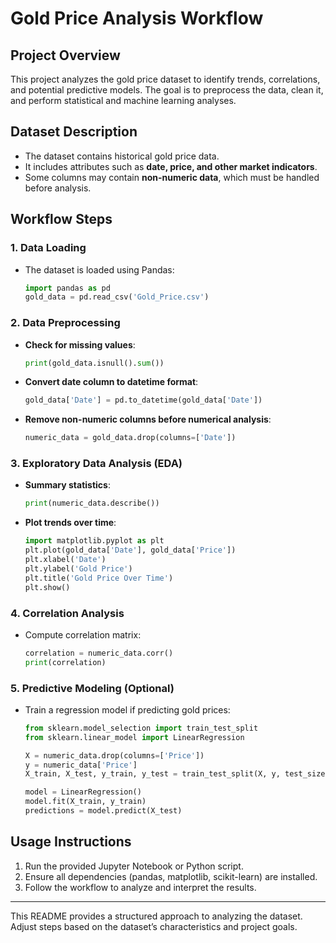 # Gold Price Analysis Workflow

## Project Overview
This project analyzes the gold price dataset to identify trends, correlations, and potential predictive models. The goal is to preprocess the data, clean it, and perform statistical and machine learning analyses.

## Dataset Description
- The dataset contains historical gold price data.
- It includes attributes such as **date, price, and other market indicators**.
- Some columns may contain **non-numeric data**, which must be handled before analysis.

## Workflow Steps

### 1. Data Loading
- The dataset is loaded using Pandas:
  ```python
  import pandas as pd
  gold_data = pd.read_csv('Gold_Price.csv')
  ```

### 2. Data Preprocessing
- **Check for missing values**:
  ```python
  print(gold_data.isnull().sum())
  ```
- **Convert date column to datetime format**:
  ```python
  gold_data['Date'] = pd.to_datetime(gold_data['Date'])
  ```
- **Remove non-numeric columns before numerical analysis**:
  ```python
  numeric_data = gold_data.drop(columns=['Date'])
  ```

### 3. Exploratory Data Analysis (EDA)
- **Summary statistics**:
  ```python
  print(numeric_data.describe())
  ```
- **Plot trends over time**:
  ```python
  import matplotlib.pyplot as plt
  plt.plot(gold_data['Date'], gold_data['Price'])
  plt.xlabel('Date')
  plt.ylabel('Gold Price')
  plt.title('Gold Price Over Time')
  plt.show()
  ```

### 4. Correlation Analysis
- Compute correlation matrix:
  ```python
  correlation = numeric_data.corr()
  print(correlation)
  ```

### 5. Predictive Modeling (Optional)
- Train a regression model if predicting gold prices:
  ```python
  from sklearn.model_selection import train_test_split
  from sklearn.linear_model import LinearRegression

  X = numeric_data.drop(columns=['Price'])
  y = numeric_data['Price']
  X_train, X_test, y_train, y_test = train_test_split(X, y, test_size=0.2, random_state=42)
  
  model = LinearRegression()
  model.fit(X_train, y_train)
  predictions = model.predict(X_test)
  ```

## Usage Instructions
1. Run the provided Jupyter Notebook or Python script.
2. Ensure all dependencies (pandas, matplotlib, scikit-learn) are installed.
3. Follow the workflow to analyze and interpret the results.

---
This README provides a structured approach to analyzing the dataset. Adjust steps based on the dataset’s characteristics and project goals.
